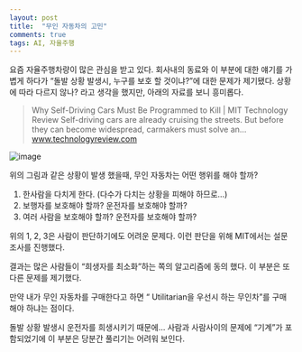 ```yaml
---
layout: post
title:  "무인 자동차의 고민"
comments: true
tags: AI, 자율주행
---
```


요즘 자율주행차량이 많은 관심을 받고 있다. 회사내의 동료와 이 부분에 대한 얘기를 가볍게 하다가 “돌발 상황 발생시, 누구를 보호 할 것이냐?”에 대한 문제가 제기됐다. 상황에 따라 다르지 않나? 라고 생각을 했지만, 아래의 자료를 보니 흥미롭다.

> Why Self-Driving Cars Must Be Programmed to Kill | MIT Technology Review Self-driving cars are already cruising the streets. But before they can become widespread, carmakers must solve an…www.technologyreview.com

![image](https://user-images.githubusercontent.com/111643/115671847-e4d3dd80-a385-11eb-94ed-f0ae97e018f1.png)

위의 그림과 같은 상황이 발생 했을때, 무인 자동차는 어떤 행위를 해야 할까?

1. 한사람을 다치게 한다. (다수가 다치는 상황을 피해야 하므로…)
2. 보행자를 보호해야 할까? 운전자를 보호해야 할까?
3. 여러 사람을 보호해야 할까? 운전자를 보호해야 할까?

위의 1, 2, 3은 사람이 판단하기에도 어려운 문제다. 이런 판단을 위해 MIT에서는 설문조사를 진행했다.

결과는 많은 사람들이 “희생자를 최소화”하는 쪽의 알고리즘에 동의 했다. 이 부분은 또다른 문제를 제기했다.

만약 내가 무인 자동차를 구매한다고 하면 “ Utilitarian을 우선시 하는 무인차”를 구매해야 하냐는 점이다.

돌발 상황 발생시 운전자를 희생시키기 때문에… 사람과 사람사이의 문제에 “기계”가 포함되었기에 이 부분은 당분간 풀리기는 어려워 보인다.
